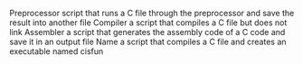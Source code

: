Preprocessor script that runs a C file through the preprocessor and save the result into another file
Compiler  a script that compiles a C file but does not link
Assembler a script that generates the assembly code of a C code and save it in an output file
Name a script that compiles a C file and creates an executable named cisfun
